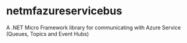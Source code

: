 netmfazureservicebus
====================

A .NET Micro Framework library for communicating with Azure Service (Queues, Topics and Event Hubs)
